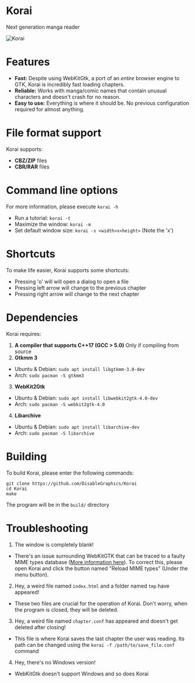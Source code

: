 # Korai
Next generation manga reader

![Korai](https://user-images.githubusercontent.com/48135147/163577957-b9fdc19d-827a-40d3-8cfc-e0f36930a505.png)

# Features
- **Fast:** Despite using WebKitGtk, a port of an _entire_ browser engine to GTK, Korai is incredibly fast loading chapters.
- **Reliable:** Works with manga/comic names that contain unusual characters and doesn't crash for no reason.
- **Easy to use:** Everything is where it should be. No previous configuration required for almost anything.

# File format support
Korai supports:
  - **CBZ/ZIP** files
  - **CBR/RAR** files
# Command line options
For more information, please execute `korai -h`

- Run a tutorial: `korai -t`
- Maximize the window: `korai -m`
- Set default window size: `korai -s <width>x<height>` (Note the 'x')

# Shortcuts
To make life easier, Korai supports some shortcuts:
- Pressing 'o' will will open a dialog to open a file
- Pressing left arrow will change to the previous chapter
- Pressing right arrow will change to the next chapter 

# Dependencies
Korai requires: <br>
1. **A compiler that supports C++17 (GCC > 5.0)** Only if compiling from source<br>
2. **Gtkmm 3**
- Ubuntu & Debian: `sudo apt install libgtkmm-3.0-dev`
- Arch: `sudo pacman -S gtkmm3`<br>
3. **WebKit2Gtk**
- Ubuntu & Debian: `sudo apt install libwebkit2gtk-4.0-dev`
- Arch: `sudo pacman -S webkit2gtk-4.0`
4. **Libarchive**
- Ubuntu & Debian: `sudo apt install libarchive-dev`
- Arch: `sudo pacman -S libarchive` 

# Building
To build Korai, please enter the following commands:
```
git clone https://github.com/DisableGraphics/Korai
cd Korai
make
```
The program will be in the `build/` directory

# Troubleshooting
1. The window is completely blank!
- There's an issue surrounding WebKitGTK that can be traced to a faulty MIME types database (<a href=https://stackoverflow.com/questions/71734719/webkitgtk-doesnt-load-local-files>More information here</a>). To correct this, please open Korai and click the button named "Reload MIME types" (Under the menu button).

2. Hey, a weird file named `index.html` and a folder named `tmp` have appeared!
- These two files are crucial for the operation of Korai. Don't worry, when the program is closed, they will be deleted.
3. Hey, a weird file named `chapter.conf` has appeared and doesn't get deleted after closing!
- This file is where Korai saves the last chapter the user was reading. Its path can be changed using the `korai -f /path/to/save_file.conf` command
4. Hey, there's no Windows version!
- WebKitGtk doesn't support Windows and so does Korai
